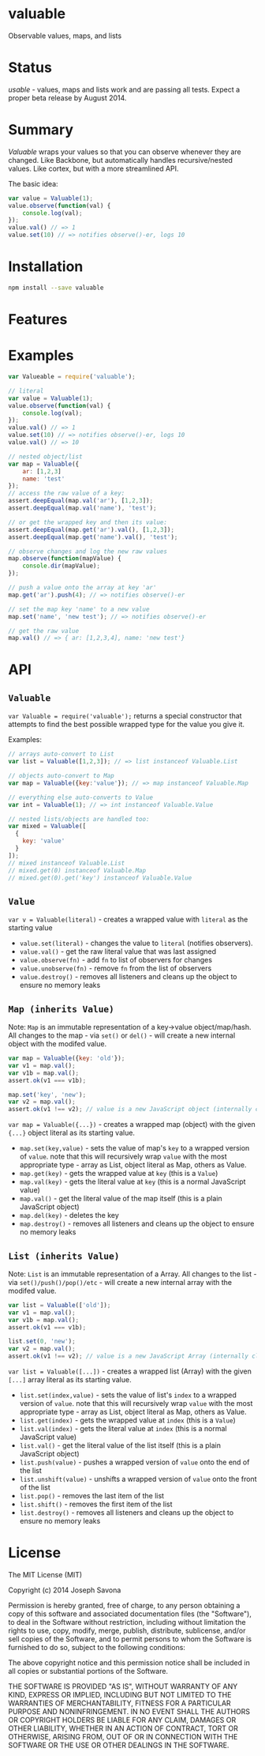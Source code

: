 valuable
========

Observable values, maps, and lists

# Status
*usable* - values, maps and lists work and are passing all tests. Expect a proper beta release by August 2014.

# Summary

*Valuable* wraps your values so that you can observe whenever they are changed. Like Backbone, but automatically handles recursive/nested values. Like cortex, but with a more streamlined API.

The basic idea:
```javascript
var value = Valuable(1);
value.observe(function(val) {
	console.log(val);
});
value.val() // => 1
value.set(10) // => notifies observe()-er, logs 10
```

# Installation

```bash
npm install --save valuable
```

# Features


# Examples

```javascript
var Valueable = require('valuable');

// literal
var value = Valuable(1);
value.observe(function(val) {
	console.log(val);
});
value.val() // => 1
value.set(10) // => notifies observe()-er, logs 10
value.val() // => 10

// nested object/list
var map = Valuable({
	ar: [1,2,3]
	name: 'test'
});
// access the raw value of a key:
assert.deepEqual(map.val('ar'), [1,2,3]);
assert.deepEqual(map.val('name'), 'test');

// or get the wrapped key and then its value:
assert.deepEqual(map.get('ar').val(), [1,2,3]);
assert.deepEqual(map.get('name').val(), 'test');

// observe changes and log the new raw values
map.observe(function(mapValue) {
	console.dir(mapValue);
});

// push a value onto the array at key 'ar'
map.get('ar').push(4); // => notifies observe()-er

// set the map key 'name' to a new value
map.set('name', 'new test'); // => notifies observe()-er

// get the raw value
map.val() // => { ar: [1,2,3,4], name: 'new test'}
```


# API

## `Valuable`

`var Valuable = require('valuable');` returns a special constructor that attempts to find the best possible wrapped type for the value you give it.

Examples:

```javascript
// arrays auto-convert to List
var list = Valuable([1,2,3]); // => list instanceof Valuable.List

// objects auto-convert to Map
var map = Valuable({key:'value'}); // => map instanceof Valuable.Map

// everything else auto-converts to Value
var int = Valuable(1); // => int instanceof Valuable.Value

// nested lists/objects are handled too:
var mixed = Valuable([
  {
    key: 'value'
  }
]);
// mixed instanceof Valuable.List
// mixed.get(0) instanceof Valuable.Map
// mixed.get(0).get('key') instanceof Valuable.Value
```

## `Value`

`var v = Valuable(literal)` - creates a wrapped value with `literal` as the starting value

- `value.set(literal)` - changes the value to `literal` (notifies observers).
- `value.val()` - get the raw literal value that was last assigned
- `value.observe(fn)` - add `fn` to list of observers for changes
- `value.unobserve(fn)` - remove `fn` from the list of observers
- `value.destroy()` - removes all listeners and cleans up the object to ensure no memory leaks


## `Map (inherits Value)`

Note: `Map` is an immutable representation of a key->value object/map/hash. All changes to the map - via `set()` or `del()` - will create a new internal object with the modifed value. 

```javascript
var map = Valuable({key: 'old'});
var v1 = map.val();
var v1b = map.val();
assert.ok(v1 === v1b);

map.set('key', 'new');
var v2 = map.val();
assert.ok(v1 !== v2); // value is a new JavaScript object (internally cloned and modified)
```

`var map = Valuable({...})` - creates a wrapped map (object) with the given `{...}` object literal as its starting value.

- `map.set(key,value)` - sets the value of map's `key` to a wrapped version of `value`. note that this will recursively wrap `value` with the most appropriate type - array as List, object literal as Map, others as Value.
- `map.get(key)` - gets the wrapped value at `key` (this is a `Value`)
- `map.val(key)` - gets the literal value at `key` (this is a normal JavaScript value)
- `map.val()` - get the literal value of the map itself (this is a plain JavaScript object)
- `map.del(key)` - deletes the key
- `map.destroy()` - removes all listeners and cleans up the object to ensure no memory leaks


## `List (inherits Value)`

Note: `List` is an immutable representation of a Array. All changes to the list - via `set()/push()/pop()/etc` - will create a new internal array with the modifed value. 

```javascript
var list = Valuable(['old']);
var v1 = map.val();
var v1b = map.val();
assert.ok(v1 === v1b);

list.set(0, 'new');
var v2 = map.val();
assert.ok(v1 !== v2); // value is a new JavaScript Array (internally cloned and modified)
```

`var list = Valuable([...])` - creates a wrapped list (Array) with the given `[...]` array literal as its starting value.

- `list.set(index,value)` - sets the value of list's `index` to a wrapped version of `value`. note that this will recursively wrap `value` with the most appropriate type - array as List, object literal as Map, others as Value.
- `list.get(index)` - gets the wrapped value at `index` (this is a `Value`)
- `list.val(index)` - gets the literal value at `index` (this is a normal JavaScript value)
- `list.val()` - get the literal value of the list itself (this is a plain JavaScript object)
- `list.push(value)` - pushes a wrapped version of `value` onto the end of the list
- `list.unshift(value)` - unshifts a wrapped version of `value` onto the front of the list
- `list.pop()` - removes the last item of the list
- `list.shift()` - removes the first item of the list
- `list.destroy()` - removes all listeners and cleans up the object to ensure no memory leaks


# License

The MIT License (MIT)

Copyright (c) 2014 Joseph Savona

Permission is hereby granted, free of charge, to any person obtaining a copy
of this software and associated documentation files (the "Software"), to deal
in the Software without restriction, including without limitation the rights
to use, copy, modify, merge, publish, distribute, sublicense, and/or sell
copies of the Software, and to permit persons to whom the Software is
furnished to do so, subject to the following conditions:

The above copyright notice and this permission notice shall be included in all
copies or substantial portions of the Software.

THE SOFTWARE IS PROVIDED "AS IS", WITHOUT WARRANTY OF ANY KIND, EXPRESS OR
IMPLIED, INCLUDING BUT NOT LIMITED TO THE WARRANTIES OF MERCHANTABILITY,
FITNESS FOR A PARTICULAR PURPOSE AND NONINFRINGEMENT. IN NO EVENT SHALL THE
AUTHORS OR COPYRIGHT HOLDERS BE LIABLE FOR ANY CLAIM, DAMAGES OR OTHER
LIABILITY, WHETHER IN AN ACTION OF CONTRACT, TORT OR OTHERWISE, ARISING FROM,
OUT OF OR IN CONNECTION WITH THE SOFTWARE OR THE USE OR OTHER DEALINGS IN THE
SOFTWARE.
